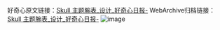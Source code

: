 好奇心原文链接：[Skull 主题腕表_设计_好奇心日报-](https://www.qdaily.com/articles/5241.html)
WebArchive归档链接：[Skull 主题腕表_设计_好奇心日报-](http://web.archive.org/web/20190623164312/https://www.qdaily.com/articles/5241.html)
![image](http://ww3.sinaimg.cn/large/007d5XDply1g3wgoisgezj30u02ydk4j)